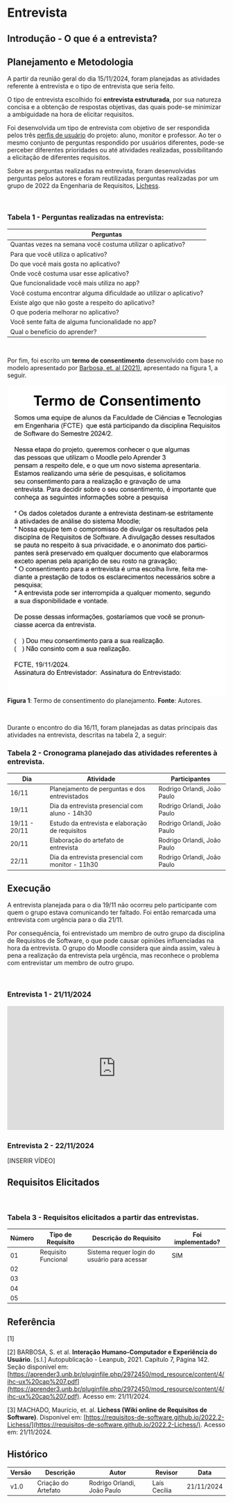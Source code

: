 # Entrevista

## Introdução - O que é a entrevista?


## Planejamento e Metodologia

A partir da reunião geral do dia 15/11/2024, foram planejadas as atividades referente à entrevista e o tipo de entrevista que seria
feito.

O tipo de entrevista escolhido foi **entrevista estruturada**, por sua natureza concisa e a obtenção de respostas objetivas, das quais
pode-se minimizar a ambiguidade na hora de elicitar requisitos.

Foi desenvolvida um tipo de entrevista com objetivo de ser respondida pelos três 
[perfis de usuário](https://requisitos-de-software.github.io/2024.2-Moodle/Entregas/02%20-%20Elicitação/Perfil%20de%20Usuário) do projeto: aluno, monitor e professor. Ao ter o mesmo conjunto de perguntas respondido por usuários diferentes, pode-se perceber diferentes prioridades ou até atividades realizadas, possibilitando a elicitação de diferentes requisitos.

Sobre as perguntas realizadas na entrevista, foram desenvolvidas perguntas pelos autores e foram reutilizadas perguntas realizadas por um grupo de 2022 da Engenharia de Requisitos, [Lichess](https://requisitos-de-software.github.io/2022.2-Lichess/).

</br>

### Tabela 1 - Perguntas realizadas na entrevista:
| Perguntas                  |
|----------------------------|
| Quantas vezes na semana você costuma utilizar o aplicativo? |
| Para que você utiliza o aplicativo? |
| Do que você mais gosta no aplicativo? |
| Onde você costuma usar esse aplicativo? |
| Que funcionalidade você mais utiliza no app? |
| Você costuma encontrar alguma dificuldade ao utilizar o aplicativo? |
| Existe algo que não goste a respeito do aplicativo? |
| O que poderia melhorar no aplicativo? |
| Você sente falta de alguma funcionalidade no app? | 
| Qual o benefício do aprender? |

</br>

Por fim, foi escrito um **termo de consentimento** desenvolvido com base no modelo apresentado por [Barbosa, et. al (2021)](https://aprender3.unb.br/pluginfile.php/2972450/mod_resource/content/4/ihc-ux%20cap%207.pdf), apresentado na figura 1, a seguir. 

![Termo de Consetimento desenvolvido](../../img/termo_consent.png) 
 **Figura 1**: Termo de consentimento do planejamento. **Fonte**: Autores. 

 </br>

Durante o encontro do dia 16/11, foram planejadas as datas principais das atividades na entrevista, descritas na tabela 2, a seguir:

### Tabela 2 - Cronograma planejado das atividades referentes à entrevista.
| Dia     | Atividade                  | Participantes           | 
|---------|----------------------------|-------------------------|
| 16/11   | Planejamento de perguntas e dos entrevistados                   | Rodrigo Orlandi, João Paulo | 
| 19/11   | Dia da entrevista presencial com aluno - 14h30  | Rodrigo Orlandi, João Paulo     | 
| 19/11 - 20/11   | Estudo da entrevista e elaboração de requisitos | Rodrigo Orlandi, João Paulo   |  
| 20/11   | Elaboração do artefato de entrevista  | Rodrigo Orlandi, João Paulo     | 
| 22/11   | Dia da entrevista presencial com monitor - 11h30 | Rodrigo Orlandi, João Paulo     | 

## Execução 

A entrevista planejada para o dia 19/11 não ocorreu pelo participante com quem o grupo estava comunicando ter faltado. Foi então remarcada uma entrevista com urgência para o dia 21/11. 

Por consequência, foi entrevistado um membro de outro grupo da disciplina de Requisitos de Software, o que pode causar opiniões influenciadas na hora da entrevista. O grupo do Moodle considera que ainda assim, valeu à pena a realização da entrevista pela urgência, mas reconhece o problema com entrevistar um membro de outro grupo.

</br>

### Entrevista 1 - 21/11/2024

<iframe width="500" height="285" src="https://www.youtube.com/embed/PvHUFPDSKIs" title="Grupo 02 - Moodle - Entrevista com usuário do aplicativo - Requisitos 2024/2" frameborder="0" allow="accelerometer; autoplay; clipboard-write; encrypted-media; gyroscope; picture-in-picture; web-share" referrerpolicy="strict-origin-when-cross-origin" allowfullscreen></iframe>

### Entrevista 2 - 22/11/2024

[INSERIR VÍDEO]

## Requisitos Elicitados

</br>

### Tabela 3 - Requisitos elicitados a partir das entrevistas.
| Número  | Tipo de Requisito          | Descrição do Requisito  |  Foi implementado?  |
|---------|----------------------------|-------------------------|---------------------|
| 01   |  Requisito Funcional          |  Sistema requer login do usuário para acessar | SIM | 
| 02   |                               |                         |                     |     |
| 03   |                               |                         |                     |     |  
| 04   |                               |                         |                     |     |
| 05   |                               |                         |                     |     |

## Referência

[1]

[2] BARBOSA, S. et al. **Interação Humano-Computador e Experiência do Usuário**. [s.l.] Autopublicação - Leanpub, 2021. Capítulo 7, Página 142. Seção disponível em: [https://aprender3.unb.br/pluginfile.php/2972450/mod_resource/content/4/ihc-ux%20cap%207.pdf](https://aprender3.unb.br/pluginfile.php/2972450/mod_resource/content/4/ihc-ux%20cap%207.pdf). Acesso em: 21/11/2024. 

[3] MACHADO, Maurício, et. al. **Lichess (Wiki online de Requisitos de Software)**. Disponível em: [https://requisitos-de-software.github.io/2022.2-Lichess/](https://requisitos-de-software.github.io/2022.2-Lichess/). Acesso em: 21/11/2024.  

## Histórico

| Versão | Descrição                  | Autor                   | Revisor                  | Data       |
|--------|----------------------------|-------------------------|--------------------------|------------|
| v1.0   | Criação do Artefato                    | Rodrigo Orlandi, João Paulo      |  Laís Cecília                       | 21/11/2024 |